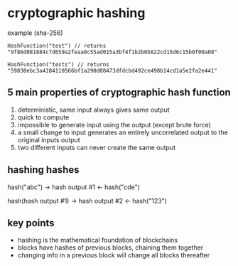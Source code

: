 # cryptographic hashing

example (sha-256)

```HashFunction("test") // returns "9f86d081884c7d659a2feaa0c55ad015a3bf4f1b2b0b822cd15d6c15b0f00a08"``` 

```HashFunction("tests") // returns "59830ebc3a4184110566bf1a290d08473dfdcbd492ce498b14cd1a5e2fa2e441"``` 

## 5 main properties of cryptographic hash function

1. deterministic, same input always gives same output
2. quick to compute
3. impossible to generate input using the output (except brute force)
4. a small change to input generates an entirely uncorrelated output to the original inputs output
5. two different inputs can never create the same output

## hashing hashes

hash("abc") -> hash output #1  <- hash("cde")

hash(hash output #1) -> hash output #2 <- hash("123")


## key points
- hashing is the mathematical foundation of blockchains
- blocks have hashes of previous blocks, chaining them together 
- changing info in a previous block will change all blocks thereafter